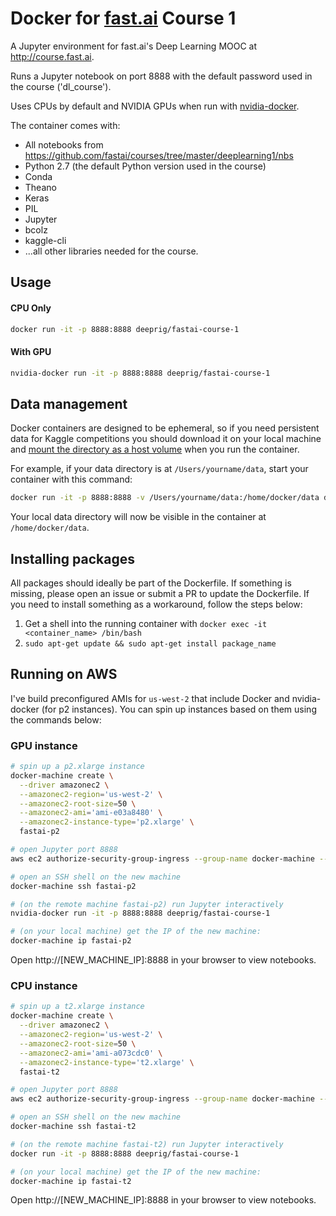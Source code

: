 # Docker for [fast.ai](http://course.fast.ai) Course 1
A Jupyter environment for fast.ai's Deep Learning MOOC at http://course.fast.ai.

Runs a Jupyter notebook on port 8888 with the default password used in the course ('dl_course').

Uses CPUs by default and NVIDIA GPUs when run with [nvidia-docker](https://github.com/NVIDIA/nvidia-docker).

The container comes with:
* All notebooks from https://github.com/fastai/courses/tree/master/deeplearning1/nbs
* Python 2.7 (the default Python version used in the course)
* Conda
* Theano
* Keras
* PIL
* Jupyter
* bcolz
* kaggle-cli
* ...all other libraries needed for the course.

## Usage

#### CPU Only
```bash
docker run -it -p 8888:8888 deeprig/fastai-course-1
```

#### With GPU
```bash
nvidia-docker run -it -p 8888:8888 deeprig/fastai-course-1
```

## Data management
Docker containers are designed to be ephemeral, so if you need persistent data for Kaggle competitions you should download it on your local machine and [mount the directory as a host volume](https://docs.docker.com/engine/tutorials/dockervolumes/#/mount-a-host-directory-as-a-data-volume) when you run the container.

For example, if your data directory is at `/Users/yourname/data`, start your container with this command:

```bash
docker run -it -p 8888:8888 -v /Users/yourname/data:/home/docker/data deeprig/fastai-course-1
```

Your local data directory will now be visible in the container at `/home/docker/data`.

## Installing packages
All packages should ideally be part of the Dockerfile. If something is missing, please open an issue or submit a PR to update the Dockerfile. If you need to install something as a workaround, follow the steps below:
1. Get a shell into the running container with `docker exec -it <container_name> /bin/bash`
2. `sudo apt-get update && sudo apt-get install package_name`

## Running on AWS
I've build preconfigured AMIs for `us-west-2` that include Docker and nvidia-docker (for p2 instances). You can spin up instances based on them using the commands below:
### GPU instance
```bash
# spin up a p2.xlarge instance
docker-machine create \
  --driver amazonec2 \
  --amazonec2-region='us-west-2' \
  --amazonec2-root-size=50 \
  --amazonec2-ami='ami-e03a8480' \
  --amazonec2-instance-type='p2.xlarge' \
  fastai-p2

# open Jupyter port 8888
aws ec2 authorize-security-group-ingress --group-name docker-machine --port 8888 --protocol tcp --cidr 0.0.0.0/0

# open an SSH shell on the new machine
docker-machine ssh fastai-p2

# (on the remote machine fastai-p2) run Jupyter interactively
nvidia-docker run -it -p 8888:8888 deeprig/fastai-course-1

# (on your local machine) get the IP of the new machine:
docker-machine ip fastai-p2
```
Open http://[NEW_MACHINE_IP]:8888 in your browser to view notebooks.

### CPU instance
```bash
# spin up a t2.xlarge instance
docker-machine create \
  --driver amazonec2 \
  --amazonec2-region='us-west-2' \
  --amazonec2-root-size=50 \
  --amazonec2-ami='ami-a073cdc0' \
  --amazonec2-instance-type='t2.xlarge' \
  fastai-t2

# open Jupyter port 8888
aws ec2 authorize-security-group-ingress --group-name docker-machine --port 8888 --protocol tcp --cidr 0.0.0.0/0

# open an SSH shell on the new machine
docker-machine ssh fastai-t2

# (on the remote machine fastai-t2) run Jupyter interactively
docker run -it -p 8888:8888 deeprig/fastai-course-1

# (on your local machine) get the IP of the new machine:
docker-machine ip fastai-t2
```
Open http://[NEW_MACHINE_IP]:8888 in your browser to view notebooks.
